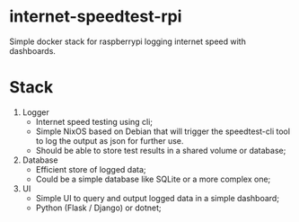 # internet-speedtest-rpi
Simple docker stack for raspberrypi logging internet speed with dashboards.

# Stack

1. Logger
    - Internet speed testing using cli;
    - Simple NixOS based on Debian that will trigger the speedtest-cli tool to log the output as json for further use.
    - Should be able to store test results in a shared volume or database;
2. Database
    - Efficient store of logged data;
    - Could be a simple database like SQLite or a more complex one;
3. UI
    - Simple UI to query and output logged data in a simple dashboard;
    - Python (Flask / Django) or dotnet;

